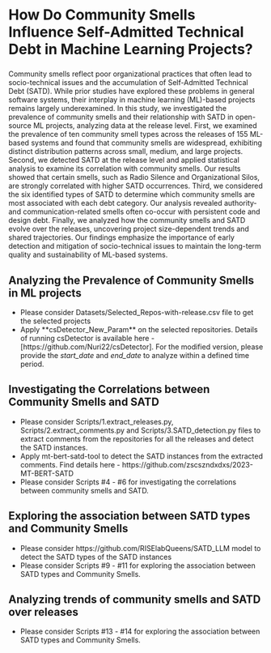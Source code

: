 # How Do Community Smells Influence Self-Admitted Technical Debt in Machine Learning Projects?

### 
Community smells reflect poor organizational practices that often lead to socio-technical issues and the accumulation of Self-Admitted Technical Debt (SATD). While prior studies have explored these problems in general software systems, their interplay in machine learning (ML)-based projects remains largely underexamined. In this study, we investigated the prevalence of community smells and their relationship with SATD in open-source ML projects, analyzing data at the release level. 
First, we examined the prevalence of ten community smell types across the releases of 155 ML-based systems and found that community smells are widespread, exhibiting distinct distribution patterns across small, medium, and large projects.
Second, we detected SATD at the release level and applied statistical analysis to examine its correlation with community smells. Our results showed that certain smells, such as Radio Silence and Organizational Silos, are strongly correlated with higher SATD occurrences. 
Third, we considered the six identified types of SATD to determine which community smells are most associated with each debt category. Our analysis revealed authority- and communication-related smells often co-occur with persistent code and design debt. 
Finally, we analyzed how the community smells and SATD evolve over the releases, uncovering project size-dependent trends and shared trajectories. 
Our findings emphasize the importance of early detection and mitigation of socio-technical issues to maintain the long-term quality and sustainability of ML-based systems.

## Analyzing the Prevalence of Community Smells in ML projects
<ul>
    <li>Please consider Datasets/Selected_Repos-with-release.csv file to get the selected projects</li>
    <li>Apply **csDetector_New_Param** on the selected repositories. Details of running csDetector is available here - [https://github.com/Nuri22/csDetector]. For the modified version, please provide the <i>start_date</i> and <i>end_date</i> to analyze within a defined time period.  </li>
</ul>

## Investigating the Correlations between Community Smells and SATD
<ul>
    <li>Please consider Scripts/1.extract_releases.py, Scripts/2.extract_comments.py and Scripts/3.SATD_detection.py files to extract comments from the repositories for all the releases and detect the SATD instances. </li>
    <li>Apply mt-bert-satd-tool to detect the SATD instances from the extracted comments. Find details here - <a> https://github.com/zscszndxdxs/2023-MT-BERT-SATD </a> </li>
    <li>Please consider Scripts #4 - #6 for investigating the correlations between community smells and SATD. </li>
</ul>

## Exploring the association between SATD types and Community Smells
<ul>
    <li>Please consider <a> https://github.com/RISElabQueens/SATD_LLM </a> model to detect the SATD types of the SATD instances </li>
    <li>Please consider Scripts #9 - #11 for exploring the association between SATD types and Community Smells. </li>
</ul>

## Analyzing trends of community smells and SATD over releases
<ul>
    <li>Please consider Scripts #13 - #14 for exploring the association between SATD types and Community Smells. </li>
</ul>
